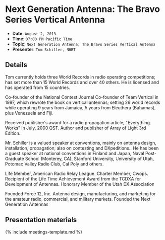 # Next Generation Antenna: The Bravo Series Vertical Antenna

* **Date**: `August 2, 2013`
* **Time**: `07:00 PM Pacific Time`
* **Topic**: `Next Generation Antenna: The Bravo Series Vertical Antenna`
* **Presenter**: `Tom Schiller, N6BT`

## Details

Tom currently holds three World Records in radio operating competitions; has set more than 15 World Records and over 40 others. He is licensed and has operated from 15 countries.

Co-founder of the National Contest Journal Co-founder of Team Vertical in 1997, which rewrote the book on vertical antennas; setting 26 world records while operating 9 years from Jamaica, 5 years from Eleuthera (Bahamas), plus Venezuela and Fiji.

Received publisher′s award for a radio propagation article, "Everything Works" in July, 2000 QST. Author and publisher of Array of Light 3rd Edition.

Mr. Schiller is a valued speaker at conventions, mainly on antenna design, installation, propagation; also on contesting and DXpeditions.. He has been a guest speaker at national conventions in Finland and Japan, Naval Post-Graduate School (Monterey, CA), Stanford University, University of Utah, Potomac Valley Radio Club, Cal Poly and others.

Life Member, American Radio Relay League. Charter Member, Cwops. Recipient of the Life Time Achievement Award from the TCDXA for Development of Antennas. Honorary Member of the Utah DX Association

Founded Force 12, Inc. Antenna design, manufacturing, and marketing for the amateur radio, commercial, and military markets. Founded the Next Generation Antennas

## Presentation materials

{% include meetings-template.md %}

